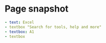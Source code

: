 # Page snapshot

```yaml
- text: Excel
- textbox "Search for tools, help and more"
- textbox: A1
- textbox
```